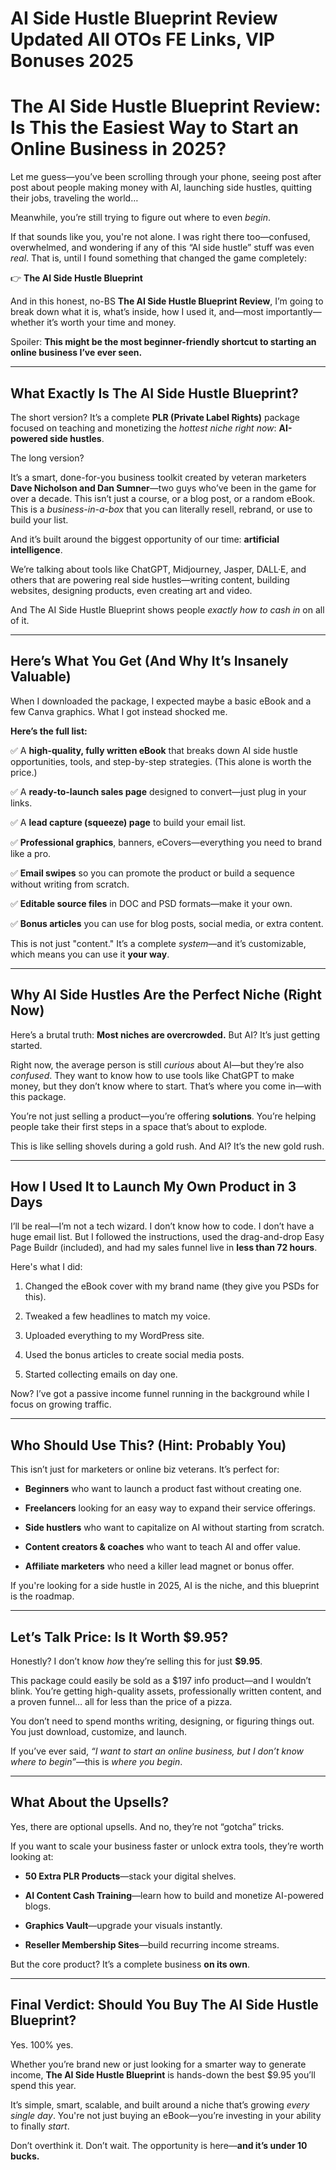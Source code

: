 # AI Side Hustle Blueprint Review Updated All OTOs FE Links, VIP Bonuses 2025
<h1 class="" data-start="204" data-end="307"><strong data-start="206" data-end="307">The AI Side Hustle Blueprint Review: Is This the Easiest Way to Start an Online Business in 2025?</strong></h1>
<p class="" data-start="309" data-end="487">Let me guess—you’ve been scrolling through your phone, seeing post after post about people making money with AI, launching side hustles, quitting their jobs, traveling the world…</p>
<p class="" data-start="489" data-end="556">Meanwhile, you’re still trying to figure out where to even <em data-start="548" data-end="555">begin</em>.</p>
<p class="" data-start="558" data-end="781">If that sounds like you, you're not alone. I was right there too—confused, overwhelmed, and wondering if any of this “AI side hustle” stuff was even <em data-start="707" data-end="713">real</em>. That is, until I found something that changed the game completely:</p>
<p class="" data-start="783" data-end="818">👉 <strong data-start="786" data-end="818">The AI Side Hustle Blueprint</strong></p>
<p class="" data-start="820" data-end="1013">And in this honest, no-BS <strong data-start="846" data-end="885">The AI Side Hustle Blueprint Review</strong>, I’m going to break down what it is, what’s inside, how I used it, and—most importantly—whether it’s worth your time and money.</p>
<p class="" data-start="1015" data-end="1124">Spoiler: <strong data-start="1024" data-end="1124">This might be the most beginner-friendly shortcut to starting an online business I’ve ever seen.</strong></p>


<hr class="" data-start="1126" data-end="1129" />

<h2 class="" data-start="1131" data-end="1183"><strong data-start="1134" data-end="1183">What Exactly Is The AI Side Hustle Blueprint?</strong></h2>
<p class="" data-start="1185" data-end="1353">The short version? It’s a complete <strong data-start="1220" data-end="1250">PLR (Private Label Rights)</strong> package focused on teaching and monetizing the <em data-start="1298" data-end="1323">hottest niche right now</em>: <strong data-start="1325" data-end="1352">AI-powered side hustles</strong>.</p>
<p class="" data-start="1355" data-end="1372">The long version?</p>
<p class="" data-start="1374" data-end="1690">It’s a smart, done-for-you business toolkit created by veteran marketers <strong data-start="1447" data-end="1480">Dave Nicholson and Dan Sumner</strong>—two guys who’ve been in the game for over a decade. This isn’t just a course, or a blog post, or a random eBook. This is a <em data-start="1604" data-end="1623">business-in-a-box</em> that you can literally resell, rebrand, or use to build your list.</p>
<p class="" data-start="1692" data-end="1779">And it’s built around the biggest opportunity of our time: <strong data-start="1751" data-end="1778">artificial intelligence</strong>.</p>
<p class="" data-start="1781" data-end="1980">We’re talking about tools like ChatGPT, Midjourney, Jasper, DALL·E, and others that are powering real side hustles—writing content, building websites, designing products, even creating art and video.</p>
<p class="" data-start="1982" data-end="2066">And The AI Side Hustle Blueprint shows people <em data-start="2028" data-end="2052">exactly how to cash in</em> on all of it.</p>


<hr class="" data-start="2068" data-end="2071" />

<h2 class="" data-start="2073" data-end="2132"><strong data-start="2076" data-end="2132">Here’s What You Get (And Why It’s Insanely Valuable)</strong></h2>
<p class="" data-start="2134" data-end="2252">When I downloaded the package, I expected maybe a basic eBook and a few Canva graphics. What I got instead shocked me.</p>
<p class="" data-start="2254" data-end="2279"><strong data-start="2254" data-end="2279">Here’s the full list:</strong></p>
<p class="" data-start="2281" data-end="2438">✅ A <strong data-start="2285" data-end="2322">high-quality, fully written eBook</strong> that breaks down AI side hustle opportunities, tools, and step-by-step strategies. (This alone is worth the price.)</p>
<p class="" data-start="2440" data-end="2519">✅ A <strong data-start="2444" data-end="2474">ready-to-launch sales page</strong> designed to convert—just plug in your links.</p>
<p class="" data-start="2521" data-end="2582">✅ A <strong data-start="2525" data-end="2556">lead capture (squeeze) page</strong> to build your email list.</p>
<p class="" data-start="2584" data-end="2670">✅ <strong data-start="2586" data-end="2611">Professional graphics</strong>, banners, eCovers—everything you need to brand like a pro.</p>
<p class="" data-start="2672" data-end="2771">✅ <strong data-start="2674" data-end="2690">Email swipes</strong> so you can promote the product or build a sequence without writing from scratch.</p>
<p class="" data-start="2773" data-end="2841">✅ <strong data-start="2775" data-end="2800">Editable source files</strong> in DOC and PSD formats—make it your own.</p>
<p class="" data-start="2843" data-end="2923">✅ <strong data-start="2845" data-end="2863">Bonus articles</strong> you can use for blog posts, social media, or extra content.</p>
<p class="" data-start="2925" data-end="3041">This is not just "content." It’s a complete <em data-start="2969" data-end="2977">system</em>—and it’s customizable, which means you can use it <strong data-start="3028" data-end="3040">your way</strong>.</p>


<hr class="" data-start="3043" data-end="3046" />

<h2 class="" data-start="3048" data-end="3108"><strong data-start="3051" data-end="3108">Why AI Side Hustles Are the Perfect Niche (Right Now)</strong></h2>
<p class="" data-start="3110" data-end="3200">Here’s a brutal truth: <strong data-start="3133" data-end="3165">Most niches are overcrowded.</strong> But AI? It’s just getting started.</p>
<p class="" data-start="3202" data-end="3431">Right now, the average person is still <em data-start="3241" data-end="3250">curious</em> about AI—but they’re also <em data-start="3277" data-end="3287">confused</em>. They want to know how to use tools like ChatGPT to make money, but they don’t know where to start. That’s where you come in—with this package.</p>
<p class="" data-start="3433" data-end="3578">You’re not just selling a product—you’re offering <strong data-start="3483" data-end="3496">solutions</strong>. You’re helping people take their first steps in a space that’s about to explode.</p>
<p class="" data-start="3580" data-end="3660">This is like selling shovels during a gold rush. And AI? It’s the new gold rush.</p>


<hr class="" data-start="3662" data-end="3665" />

<h2 class="" data-start="3667" data-end="3722"><strong data-start="3670" data-end="3722">How I Used It to Launch My Own Product in 3 Days</strong></h2>
<p class="" data-start="3724" data-end="3958">I’ll be real—I’m not a tech wizard. I don’t know how to code. I don’t have a huge email list. But I followed the instructions, used the drag-and-drop Easy Page Buildr (included), and had my sales funnel live in <strong data-start="3935" data-end="3957">less than 72 hours</strong>.</p>
<p class="" data-start="3960" data-end="3978">Here's what I did:</p>

<ol data-start="3980" data-end="4245">
 	<li class="" data-start="3980" data-end="4056">
<p class="" data-start="3983" data-end="4056">Changed the eBook cover with my brand name (they give you PSDs for this).</p>
</li>
 	<li class="" data-start="4057" data-end="4102">
<p class="" data-start="4060" data-end="4102">Tweaked a few headlines to match my voice.</p>
</li>
 	<li class="" data-start="4103" data-end="4147">
<p class="" data-start="4106" data-end="4147">Uploaded everything to my WordPress site.</p>
</li>
 	<li class="" data-start="4148" data-end="4204">
<p class="" data-start="4151" data-end="4204">Used the bonus articles to create social media posts.</p>
</li>
 	<li class="" data-start="4205" data-end="4245">
<p class="" data-start="4208" data-end="4245">Started collecting emails on day one.</p>
</li>
</ol>
<p class="" data-start="4247" data-end="4344">Now? I’ve got a passive income funnel running in the background while I focus on growing traffic.</p>


<hr class="" data-start="4346" data-end="4349" />

<h2 class="" data-start="4351" data-end="4399"><strong data-start="4354" data-end="4399">Who Should Use This? (Hint: Probably You)</strong></h2>
<p class="" data-start="4401" data-end="4472">This isn’t just for marketers or online biz veterans. It’s perfect for:</p>

<ul data-start="4474" data-end="4845">
 	<li class="" data-start="4474" data-end="4545">
<p class="" data-start="4476" data-end="4545"><strong data-start="4476" data-end="4489">Beginners</strong> who want to launch a product fast without creating one.</p>
</li>
 	<li class="" data-start="4546" data-end="4622">
<p class="" data-start="4548" data-end="4622"><strong data-start="4548" data-end="4563">Freelancers</strong> looking for an easy way to expand their service offerings.</p>
</li>
 	<li class="" data-start="4623" data-end="4702">
<p class="" data-start="4625" data-end="4702"><strong data-start="4625" data-end="4642">Side hustlers</strong> who want to capitalize on AI without starting from scratch.</p>
</li>
 	<li class="" data-start="4703" data-end="4773">
<p class="" data-start="4705" data-end="4773"><strong data-start="4705" data-end="4735">Content creators &amp; coaches</strong> who want to teach AI and offer value.</p>
</li>
 	<li class="" data-start="4774" data-end="4845">
<p class="" data-start="4776" data-end="4845"><strong data-start="4776" data-end="4799">Affiliate marketers</strong> who need a killer lead magnet or bonus offer.</p>
</li>
</ul>
<p class="" data-start="4847" data-end="4943">If you're looking for a side hustle in 2025, AI is the niche, and this blueprint is the roadmap.</p>


<hr class="" data-start="4945" data-end="4948" />

<h2 class="" data-start="4950" data-end="4993"><strong data-start="4953" data-end="4993">Let’s Talk Price: Is It Worth $9.95?</strong></h2>
<p class="" data-start="4995" data-end="5064">Honestly? I don’t know <em data-start="5018" data-end="5023">how</em> they’re selling this for just <strong data-start="5054" data-end="5063">$9.95</strong>.</p>
<p class="" data-start="5066" data-end="5273">This package could easily be sold as a $197 info product—and I wouldn’t blink. You’re getting high-quality assets, professionally written content, and a proven funnel… all for less than the price of a pizza.</p>
<p class="" data-start="5275" data-end="5391">You don’t need to spend months writing, designing, or figuring things out. You just download, customize, and launch.</p>
<p class="" data-start="5393" data-end="5512">If you’ve ever said, <em data-start="5414" data-end="5485">“I want to start an online business, but I don’t know where to begin”</em>—this is <em data-start="5494" data-end="5511">where you begin</em>.</p>


<hr class="" data-start="5514" data-end="5517" />

<h2 class="" data-start="5519" data-end="5549"><strong data-start="5522" data-end="5549">What About the Upsells?</strong></h2>
<p class="" data-start="5551" data-end="5620">Yes, there are optional upsells. And no, they’re not “gotcha” tricks.</p>
<p class="" data-start="5622" data-end="5712">If you want to scale your business faster or unlock extra tools, they’re worth looking at:</p>

<ul data-start="5714" data-end="5967">
 	<li class="" data-start="5714" data-end="5769">
<p class="" data-start="5716" data-end="5769"><strong data-start="5716" data-end="5741">50 Extra PLR Products</strong>—stack your digital shelves.</p>
</li>
 	<li class="" data-start="5770" data-end="5850">
<p class="" data-start="5772" data-end="5850"><strong data-start="5772" data-end="5800">AI Content Cash Training</strong>—learn how to build and monetize AI-powered blogs.</p>
</li>
 	<li class="" data-start="5851" data-end="5903">
<p class="" data-start="5853" data-end="5903"><strong data-start="5853" data-end="5871">Graphics Vault</strong>—upgrade your visuals instantly.</p>
</li>
 	<li class="" data-start="5904" data-end="5967">
<p class="" data-start="5906" data-end="5967"><strong data-start="5906" data-end="5935">Reseller Membership Sites</strong>—build recurring income streams.</p>
</li>
</ul>
<p class="" data-start="5969" data-end="6031">But the core product? It’s a complete business <strong data-start="6016" data-end="6030">on its own</strong>.</p>


<hr class="" data-start="6033" data-end="6036" />

<h2 class="" data-start="6038" data-end="6104"><strong data-start="6041" data-end="6104">Final Verdict: Should You Buy The AI Side Hustle Blueprint?</strong></h2>
<p class="" data-start="6106" data-end="6120">Yes. 100% yes.</p>
<p class="" data-start="6122" data-end="6286">Whether you’re brand new or just looking for a smarter way to generate income, <strong data-start="6201" data-end="6233">The AI Side Hustle Blueprint</strong> is hands-down the best $9.95 you’ll spend this year.</p>
<p class="" data-start="6288" data-end="6462">It’s simple, smart, scalable, and built around a niche that’s growing <em data-start="6358" data-end="6376">every single day</em>. You're not just buying an eBook—you’re investing in your ability to finally <em data-start="6454" data-end="6461">start</em>.</p>
<p class="" data-start="6464" data-end="6548">Don’t overthink it. Don’t wait. The opportunity is here—<strong data-start="6520" data-end="6548">and it’s under 10 bucks.</strong></p>
